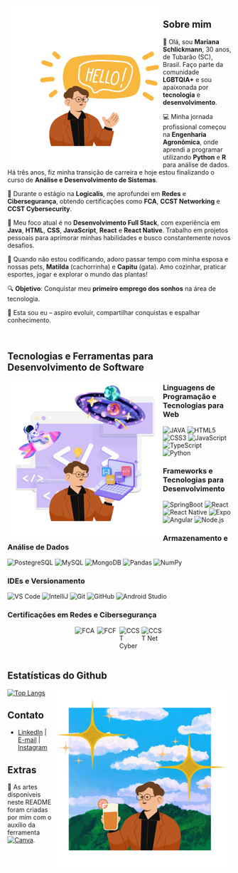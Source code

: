 <div>
<img align="left" alt="Mariana-Schlick-Hello" height="350" width="350" src="./me.png">
</div>

## Sobre mim

👋 Olá, sou **Mariana Schlickmann**, 30 anos, de Tubarão (SC), Brasil. Faço parte da comunidade **LGBTQIA+** e sou apaixonada por **tecnologia** e **desenvolvimento**.

💻 Minha jornada profissional começou na **Engenharia Agronômica**, onde aprendi a programar utilizando **Python** e **R** para análise de dados. Há três anos, fiz minha transição de carreira e hoje estou finalizando o curso de **Análise e Desenvolvimento de Sistemas**.

🌱 Durante o estágio na **Logicalis**, me aprofundei em **Redes** e **Cibersegurança**, obtendo certificações como **FCA**, **CCST Networking** e **CCST Cybersecurity**.

🎯 Meu foco atual é no **Desenvolvimento Full Stack**, com experiência em **Java**, **HTML**, **CSS**, **JavaScript**, **React** e **React Native**. Trabalho em projetos pessoais para aprimorar minhas habilidades e busco constantemente novos desafios.

💖 Quando não estou codificando, adoro passar tempo com minha esposa e nossas pets, **Matilda** (cachorrinha) e **Capitu** (gata). Amo cozinhar, praticar esportes, jogar e explorar o mundo das plantas!

🔍 **Objetivo**: Conquistar meu **primeiro emprego dos sonhos** na área de tecnologia.

🚀 Esta sou eu – aspiro evoluir, compartilhar conquistas e espalhar conhecimento.

<br/>

## Tecnologias e Ferramentas para Desenvolvimento de Software

<div>
<img align="left" alt="Mariana-Schlick-Dev" height="350" width="350" src="./dev.png">
</div>

### Linguagens de Programação e Tecnologias para Web

![JAVA](https://img.shields.io/badge/Java-ED8B00?style=flat-square&logo=openjdk&logoColor=white)
![HTML5](https://img.shields.io/badge/-HTML5-E34F26?style=flat-square&logo=html5&logoColor=white)
![CSS3](https://img.shields.io/badge/-CSS3-1572B6?style=flat-square&logo=css3&logoColor=white)
![JavaScript](https://img.shields.io/badge/-JavaScript-F7DF1E?style=flat-square&logo=javascript&logoColor=black)
![TypeScript](https://img.shields.io/badge/-TypeScript-3178C6?style=flat-square&logo=typescript&logoColor=white)
![Python](https://img.shields.io/badge/-Python-3776AB?style=flat-square&logo=python&logoColor=white)

### Frameworks e Tecnologias para Desenvolvimento

![SpringBoot](https://img.shields.io/badge/SpringBoot-6DB33F?style=flat-square&logo=Spring&logoColor=white)
![React](https://img.shields.io/badge/-React-61DAFB?style=flat-square&logo=react&logoColor=white)
![React Native](https://img.shields.io/badge/React%20Native-61DAFB?style=flat-square&logo=react&logoColor=white)
![Expo](https://img.shields.io/badge/Expo-000020?style=flat-square&logo=expo&logoColor=white)
![Angular](https://img.shields.io/badge/Angular-DD0031?style=flat-square&logo=angular&logoColor=white)
![Node.js](https://img.shields.io/badge/Node.js-339933?style=flat-square&logo=nodedotjs&logoColor=white)

### Armazenamento e Análise de Dados

![PostegreSQL](https://img.shields.io/badge/PostgreSQL-4169e1?style=flat-square&logo=postgresql&logoColor=white)
![MySQL](https://img.shields.io/badge/MySQL-4479A1?style=flat-square&logo=mysql&logoColor=white)
![MongoDB](https://img.shields.io/badge/MongoDB-47A248?style=flat-square&logo=mongodb&logoColor=white)
![Pandas](https://img.shields.io/badge/-Pandas-150458?style=flat-square&logo=pandas&logoColor=white)
![NumPy](https://img.shields.io/badge/-NumPy-013243?style=flat-square&logo=numpy&logoColor=white)

### IDEs e Versionamento

![VS Code](https://img.shields.io/badge/-VS%20Code-007ACC?style=flat-square&logo=visual-studio-code&logoColor=white)
![IntelliJ](https://img.shields.io/badge/Intellij%20Idea-000?style=flat-square&logo=intellij-idea&style=for-the-badge)
![Git](https://img.shields.io/badge/-Git-F05032?style=flat-square&logo=git&logoColor=white)
![GitHub](https://img.shields.io/badge/-GitHub-181717?style=flat-square&logo=github&logoColor=white)
![Android Studio](https://img.shields.io/badge/Android%20Studio-3DDC84?style=flat-square&logo=android-studio&logoColor=white)

### Certificações em Redes e Cibersegurança

<div style="display: flex; justify-content: center; gap: 10;">
 <img src="https://images.credly.com/images/20082fc1-94af-4773-9df0-28856b566748/image.png" alt="FCA" width="50"/>
 <img src="https://cercoltd.com/news/wp-content/uploads/2023/12/icon-nse-fund-cybersecurity-1024x1024.png" alt="FCF" width="50"/>
 <img src="https://images.credly.com/images/daf36702-99d0-4ebb-9788-ba7ac797cc8e/image.png" alt="CCST Cyber" width="50"/>
 <img src="https://images.credly.com/images/57d88bab-75be-4400-a2fd-dbfa8e2b056e/twitter_thumb_201604_image.png" alt="CCST Net" width="50"/>
</div>

<br/>

## Estatísticas do Github

<div>
<img align="right" alt="Mariana-Schlick-Enjoy" src="./enjoy.png" height="400" width="400">
</div>

[![Top Langs](https://github-readme-stats.vercel.app/api/top-langs/?username=mariana-schlick&layout=donut-vertical)](https://github.com/anuraghazra/github-readme-stats)

## Contato  

- [LinkedIn](https://linkedin.com/in/marianaschlickmann) | [E-mail](mailto:mariana.silva@email.com) | [Instagram](https://instagram.com/mariana.schlick)

## Extras

🎨 As artes disponíveis neste README foram criadas por mim com o auxílio da ferramenta [![Canva](https://img.shields.io/badge/Canva-FF6F00?style=flat&logo=canva&logoColor=white)](https://www.canva.com).
